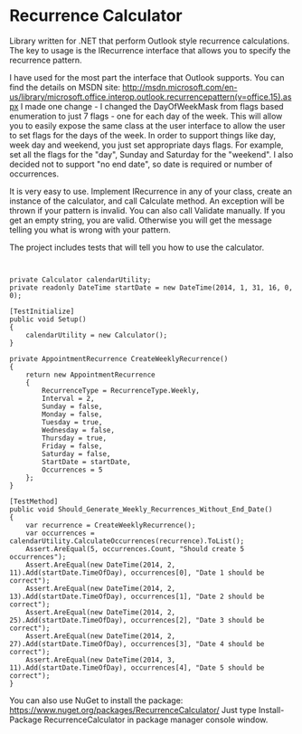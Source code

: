 Recurrence Calculator
====================
Library written for .NET that perform Outlook style recurrence calculations.
The key to usage is the IRecurrence interface that allows you to specify the recurrence pattern.

I have used for the most part the interface that Outlook supports.  You can find the details on MSDN site: http://msdn.microsoft.com/en-us/library/microsoft.office.interop.outlook.recurrencepattern(v=office.15).aspx
I made one change - I changed the DayOfWeekMask from flags based enumeration to just 7 flags - one for each day of the week.  This will allow you to easily expose the same class at the user interface to allow the user to set flags for the days of the week.  In order to support things like day, week day and weekend, you just set appropriate days flags. For example, set all the flags for the "day", Sunday and Saturday for the "weekend".  I also decided not to support "no end date", so date is required or number of occurrences.

It is very easy to use.  Implement IRecurrence in any of your class, create an instance of the calculator, and call Calculate method.  An exception will be thrown if your pattern is invalid.  You can also call Validate manually.  If you get an empty string, you are valid.  Otherwise you will get the message telling you what is wrong with your pattern.

The project includes tests that will tell you how to use the calculator.

<pre><code class='language-cs'>

private Calculator calendarUtility;
private readonly DateTime startDate = new DateTime(2014, 1, 31, 16, 0, 0);

[TestInitialize]
public void Setup()
{
    calendarUtility = new Calculator();
}

private AppointmentRecurrence CreateWeeklyRecurrence()
{
    return new AppointmentRecurrence
    {
        RecurrenceType = RecurrenceType.Weekly,
        Interval = 2,
        Sunday = false,
        Monday = false,
        Tuesday = true,
        Wednesday = false,
        Thursday = true,
        Friday = false,
        Saturday = false,
        StartDate = startDate,
        Occurrences = 5
    };
}

[TestMethod]
public void Should_Generate_Weekly_Recurrences_Without_End_Date()
{
    var recurrence = CreateWeeklyRecurrence();
    var occurrences = calendarUtility.CalculateOccurrences(recurrence).ToList();
    Assert.AreEqual(5, occurrences.Count, "Should create 5 occurrences");
    Assert.AreEqual(new DateTime(2014, 2, 11).Add(startDate.TimeOfDay), occurrences[0], "Date 1 should be correct");
    Assert.AreEqual(new DateTime(2014, 2, 13).Add(startDate.TimeOfDay), occurrences[1], "Date 2 should be correct");
    Assert.AreEqual(new DateTime(2014, 2, 25).Add(startDate.TimeOfDay), occurrences[2], "Date 3 should be correct");
    Assert.AreEqual(new DateTime(2014, 2, 27).Add(startDate.TimeOfDay), occurrences[3], "Date 4 should be correct");
    Assert.AreEqual(new DateTime(2014, 3, 11).Add(startDate.TimeOfDay), occurrences[4], "Date 5 should be correct");
}
</code></pre>

You can also use NuGet to install the package: https://www.nuget.org/packages/RecurrenceCalculator/
Just type Install-Package RecurrenceCalculator in package manager console window.
